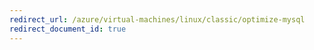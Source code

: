 ```yaml
---
redirect_url: /azure/virtual-machines/linux/classic/optimize-mysql
redirect_document_id: true
---
```

